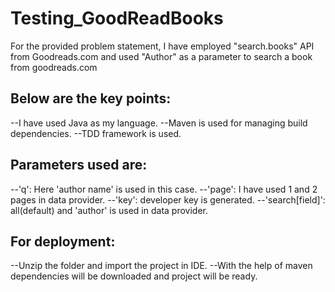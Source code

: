 # Testing_GoodReadBooks

For the provided problem statement, I have employed "search.books" API from Goodreads.com and used "Author" as a parameter to search a book from goodreads.com

Below are the key points:
---------------------------
--I have used Java as my language.
--Maven is used for managing build dependencies.
--TDD framework is used.


Parameters used are:
-----------------------
--'q': Here 'author name' is used in this case.
--'page': I have used 1 and 2 pages in data provider.
--'key': developer key is generated.
--'search[field]': all(default) and 'author' is used in data provider.

For deployment:
----------------
--Unzip the folder and import the project in IDE.
--With the help of maven dependencies will be downloaded and project will be ready.

